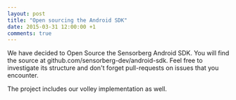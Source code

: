 ```yaml
---
layout: post
title: "Open sourcing the Android SDK"
date: 2015-03-31 12:00:00 +1
comments: true
---
```


We have decided to Open Source the Sensorberg Android SDK. You will find the source at github.com/sensorberg-dev/android-sdk. Feel free to investigate its structure and don't forget pull-requests on issues that you encounter.

The project includes our volley implementation as well.